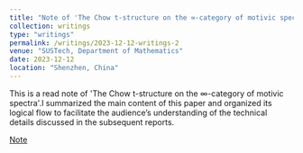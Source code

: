 ```yaml
---
title: "Note of 'The Chow t-structure on the ∞-category of motivic spectra'."
collection: writings
type: "writings"
permalink: /writings/2023-12-12-writings-2
venue: "SUSTech, Department of Mathematics"
date: 2023-12-12
location: "Shenzhen, China"
---
```


This is a read note of 'The Chow t-structure on the $\infty$-category of motivic spectra'.I summarized the main content of this paper and organized its logical flow to facilitate the audience’s understanding of the technical details discussed in the subsequent reports.

[Note](https://zhonglinwu2000.github.io/files/Notes_of_BKWX.pdf)
